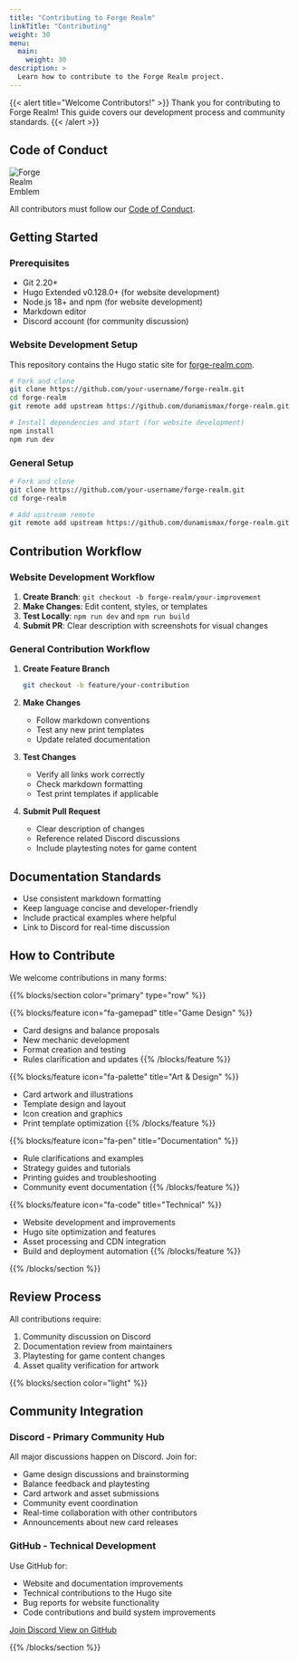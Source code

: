 ```yaml
---
title: "Contributing to Forge Realm"
linkTitle: "Contributing"
weight: 30
menu:
  main:
    weight: 30
description: >
  Learn how to contribute to the Forge Realm project.
---
```


<div class="mt-4"></div>

{{< alert title="Welcome Contributors!" >}}
Thank you for contributing to Forge Realm! This guide covers our development process and community standards.
{{< /alert >}}

## Code of Conduct

<div class="float-end ms-3 mb-3">
  <img src="/images/forge-realm-PNG-circular-emblem.webp" alt="Forge Realm Emblem" style="max-width: 80px; height: auto;" class="img-fluid">
</div>

All contributors must follow our [Code of Conduct](/contributing/code-of-conduct/).

## Getting Started

### Prerequisites

- Git 2.20+
- Hugo Extended v0.128.0+ (for website development)
- Node.js 18+ and npm (for website development)
- Markdown editor
- Discord account (for community discussion)

### Website Development Setup

This repository contains the Hugo static site for [forge-realm.com](https://forge-realm.com).

```bash
# Fork and clone
git clone https://github.com/your-username/forge-realm.git
cd forge-realm
git remote add upstream https://github.com/dunamismax/forge-realm.git

# Install dependencies and start (for website development)
npm install
npm run dev
```

### General Setup

```bash
# Fork and clone
git clone https://github.com/your-username/forge-realm.git
cd forge-realm

# Add upstream remote
git remote add upstream https://github.com/dunamismax/forge-realm.git
```

## Contribution Workflow

### Website Development Workflow

1. **Create Branch**: `git checkout -b forge-realm/your-improvement`
2. **Make Changes**: Edit content, styles, or templates
3. **Test Locally**: `npm run dev` and `npm run build`
4. **Submit PR**: Clear description with screenshots for visual changes

### General Contribution Workflow

1. **Create Feature Branch**

   ```bash
   git checkout -b feature/your-contribution
   ```

2. **Make Changes**
   - Follow markdown conventions
   - Test any new print templates
   - Update related documentation

3. **Test Changes**
   - Verify all links work correctly
   - Check markdown formatting
   - Test print templates if applicable

4. **Submit Pull Request**
   - Clear description of changes
   - Reference related Discord discussions
   - Include playtesting notes for game content

## Documentation Standards

- Use consistent markdown formatting
- Keep language concise and developer-friendly
- Include practical examples where helpful
- Link to Discord for real-time discussion

## How to Contribute

We welcome contributions in many forms:

{{% blocks/section color="primary" type="row" %}}

{{% blocks/feature icon="fa-gamepad" title="Game Design" %}}

- Card designs and balance proposals
- New mechanic development
- Format creation and testing
- Rules clarification and updates
{{% /blocks/feature %}}

{{% blocks/feature icon="fa-palette" title="Art & Design" %}}

- Card artwork and illustrations
- Template design and layout
- Icon creation and graphics
- Print template optimization
{{% /blocks/feature %}}

{{% blocks/feature icon="fa-pen" title="Documentation" %}}

- Rule clarifications and examples
- Strategy guides and tutorials
- Printing guides and troubleshooting
- Community event documentation
{{% /blocks/feature %}}

{{% blocks/feature icon="fa-code" title="Technical" %}}

- Website development and improvements
- Hugo site optimization and features
- Asset processing and CDN integration
- Build and deployment automation
{{% /blocks/feature %}}

{{% /blocks/section %}}

## Review Process

All contributions require:

1. Community discussion on Discord
2. Documentation review from maintainers
3. Playtesting for game content changes
4. Asset quality verification for artwork

{{% blocks/section color="light" %}}

## Community Integration

### Discord - Primary Community Hub

All major discussions happen on Discord. Join for:

- Game design discussions and brainstorming
- Balance feedback and playtesting
- Card artwork and asset submissions
- Community event coordination
- Real-time collaboration with other contributors
- Announcements about new card releases

### GitHub - Technical Development

Use GitHub for:

- Website and documentation improvements
- Technical contributions to the Hugo site
- Bug reports for website functionality
- Code contributions and build system improvements

<div class="text-center mt-4">
  <a class="btn btn-lg btn-primary me-3 mb-4" href="https://discord.gg/KQTY8DfY">
    Join Discord <i class="fab fa-discord ms-2"></i>
  </a>
  <a class="btn btn-lg btn-secondary me-3 mb-4" href="https://github.com/dunamismax/forge-realm">
    View on GitHub <i class="fab fa-github ms-2"></i>
  </a>
</div>

{{% /blocks/section %}}
